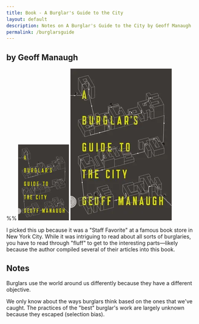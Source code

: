 ```yaml
---
title: Book - A Burglar's Guide to the City
layout: default
description: Notes on A Burglar's Guide to the City by Geoff Manaugh
permalink: /burglarsguide
---
```

## by Geoff Manaugh

%% <img src="/images/burglarsguide.webp" alt="A Burglar's Guide by Geoff Manaugh" style="height:200px;width:auto">
<img src="/images/burglarsguide.webp">

I picked this up because it was a "Staff Favorite" at a famous book store in New York City. While it was intriguing to read about all sorts of burglaries, you have to read through "fluff" to get to the interesting parts—likely because the author compiled several of their articles into this book.

## Notes

Burglars use the world around us differently because they have a different objective.

We only know about the ways burglars think based on the ones that we've caught. The practices of the "best" burglar's work are largely unknown because they escaped (selection bias).
